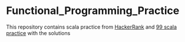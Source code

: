 # Functional_Programming_Practice

This repository contains scala practice from [HackerRank](https://www.hackerrank.com/domains/fp?filters%5Bsubdomains%5D%5B%5D=intro)
and [99 scala practice](http://aperiodic.net/phil/scala/s-99/) with the solutions
